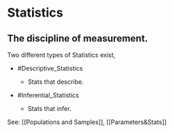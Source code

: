 # Statistics 
## The discipline of measurement. 
Two different types of Statistics exist,
- #Descriptive_Statistics
	- Stats that describe.

- #Inferential_Statistics 
	- Stats that infer.

See: [[Populations and Samples]], [[Parameters&Stats]]

